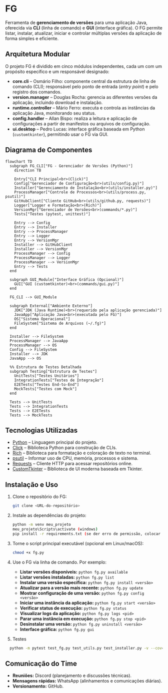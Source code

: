 # FG

Ferramenta de **gerenciamento de versões** para uma aplicação Java, oferecida via **CLI** (linha de comando) e **GUI** (interface gráfica). O FG permite listar, instalar, atualizar, iniciar e controlar múltiplas versões da aplicação de forma simples e eficiente.

## Arquitetura Modular

O projeto FG é dividido em cinco módulos independentes, cada um com um propósito específico e um responsável designado:

* **core.cli** – Osmário Filho: componente central da estrutura de linha de comando (CLI); responsável pelo ponto de entrada (*entry point*) e pelo registro dos comandos.
* **version.manager** – Douglas Rocha: gerencia as diferentes versões da aplicação, incluindo download e instalação.
* **runtime.controller** – Mário Ferro: executa e controla as instâncias da aplicação Java, monitorando seu status.
* **config.handler** – Allan Bispo: realiza a leitura e aplicação de configurações a partir de manifestos ou arquivos de configuração.
* **ui.desktop** – Pedro Lucas: interface gráfica baseada em Python (`customtkinter`), permitindo usar o FG via GUI.

## Diagrama de Componentes

```mermaid
flowchart TD
  subgraph FG_CLI["FG - Gerenciador de Versões (Python)"]
    direction TB

    Entry["CLI Principal<br>(Click)"]
    Config["Gerenciador de Configuração<br>(utils/config.py)"]
    Installer["Gerenciamento de Instalação<br>(utils/installer.py)"]
    ProcessManager["Controle de Processos<br>(utils/process.py, psutil)"]
    GitHubClient["Cliente GitHub<br>(utils/github.py, requests)"]
    Logger["Logger e Formatação<br>(Rich)"]
    VersionMgr["Gerenciador de Versões<br>(commands/*.py)"]
    Tests["Testes (pytest, unittest)"]

    Entry --> Config
    Entry --> Installer
    Entry --> ProcessManager
    Entry --> Logger
    Entry --> VersionMgr
    Installer --> GitHubClient
    Installer --> VersionMgr
    ProcessManager --> Config
    ProcessManager --> Logger
    ProcessManager --> VersionMgr
    Entry --> Tests
  end

  subgraph GUI_Module["Interface Gráfica (Opcional)"]
    GUI["GUI (customtkinter)<br>(commands/gui.py)"]
  end

  FG_CLI --> GUI_Module

  subgraph External["Ambiente Externo"]
    JDK["JDK (Java Runtime)<br>(requerido pela aplicação gerenciada)"]
    JavaApp["Aplicação Java<br>(executada pelo FG)"]
    OS["Sistema Operacional"]
    FileSystem["Sistema de Arquivos (~/.fg)"]
  end

  Installer --> FileSystem
  ProcessManager --> JavaApp
  ProcessManager --> OS
  Config --> FileSystem
  Installer --> JDK
  JavaApp --> OS

  %% Estrutura de Testes Detalhada
  subgraph Testing["Estrutura de Testes"]
    UnitTests["Testes Unitários"]
    IntegrationTests["Testes de Integração"]
    E2ETests["Testes End-to-End"]
    MockTests["Testes com Mock"]
  end

  Tests --> UnitTests
  Tests --> IntegrationTests
  Tests --> E2ETests
  Tests --> MockTests
```

## Tecnologias Utilizadas

* [Python](https://www.python.org) – Linguagem principal do projeto.
* [Click](https://click.palletsprojects.com) – Biblioteca Python para construção de CLIs.
* [Rich](https://rich.readthedocs.io) – Biblioteca para formatação e coloração de texto no terminal.
* [psutil](https://pypi.org/project/psutil/) – Informar uso de CPU, memória, processos e sistema.
* [Requests](https://docs.python-requests.org) – Cliente HTTP para acessar repositórios online.
* [CustomTkinter](https://github.com/TomSchimansky/CustomTkinter) – Biblioteca de UI moderna baseada em Tkinter.

## Instalação e Uso

1. Clone o repositório do FG:

   ```bash
   git clone <URL-do-repositório>
   ```
2. Instale as dependências do projeto:

   ```bash
   python -m venv meu_projeto
   meu_projeto\Scripts\activate (windows)
   pip install -r requirements.txt (se der erro de permissão, colocar --user antes do -r)
   ```
3. Torne o script principal executável (opcional em Linux/macOS):

   ```bash
   chmod +x fg.py
   ```
4. Use o FG via linha de comando. Por exemplo:

   * **Listar versões disponíveis:** `python fg.py available`
   * **Listar versões instaladas:** `python fg.py list`
   * **Instalar uma versão específica:** `python fg.py install <versão>`
   * **Atualizar para a versão mais recente:** `python fg.py update`
   * **Mostrar configuração de uma versão:** `python fg.py config <versão>`
   * **Iniciar uma instância da aplicação:** `python fg.py start <versão>`
   * **Verificar status de execução:** `python fg.py status`
   * **Visualizar logs da aplicação:** `python fg.py logs <pid>`
   * **Parar uma instância em execução:** `python fg.py stop <pid>`
   * **Desinstalar uma versão:** `python fg.py uninstall <versão>`
   * **Interface gráfica:** `python fg.py gui`
  5. Testes
  ```bash
    python -m pytest test_fg.py test_utils.py test_installer.py -v --cov=. --cov-report=term-missing
  ```

## Comunicação do Time

* **Reuniões:** Discord (planejamento e discussões técnicas).
* **Mensagens rápidas:** WhatsApp (alinhamentos e comunicações diárias).
* **Versionamento:** GitHub.